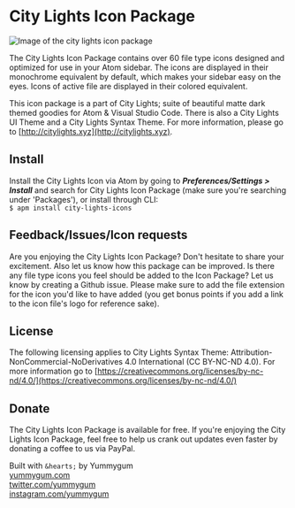 # City Lights Icon Package

![Image of the city lights icon package](http://citylights.xyz/assets/images/atom/city-lights-icon-package.png)

The City Lights Icon Package contains over 60 file type icons designed and optimized for use in your Atom sidebar. The icons are displayed in their monochrome equivalent by default, which makes your sidebar easy on the eyes. Icons of active file are displayed in their colored equivalent.

This icon package is a part of City Lights; suite of beautiful matte dark themed goodies for Atom & Visual Studio Code. There is also a City Lights UI Theme and a City Lights Syntax Theme. For more information, please go to [http://citylights.xyz](http://citylights.xyz).

## Install
Install the City Lights Icon via Atom by going to ***Preferences/Settings > Install*** and search for City Lights Icon Package (make sure you're searching under 'Packages'), or install through CLI: <br/>
`$ apm install city-lights-icons`

## Feedback/Issues/Icon requests
Are you enjoying the City Lights Icon Package? Don't hesitate to share your excitement. Also let us know how this package can be improved. Is there any file type icons you feel should be added to the Icon Package? Let us know by creating a Github issue. Please make sure to add the file extension for the icon you'd like to have added (you get bonus points if you add a link to the icon file's logo for reference sake).

## License
The following licensing applies to City Lights Syntax Theme: Attribution-NonCommercial-NoDerivatives 4.0 International (CC BY-NC-ND 4.0). For more information go to [https://creativecommons.org/licenses/by-nc-nd/4.0/](https://creativecommons.org/licenses/by-nc-nd/4.0/)

## Donate
The City Lights Icon Package is available for free. If you're enjoying the City Lights Icon Package, feel free to help us crank out updates even faster by donating a coffee to us via PayPal.

Built with `&hearts;` by Yummygum <br/>
[yummygum.com](https://yummygum.com) <br/>
[twitter.com/yummygum](https://twitter.com/yummygum) <br/>
[instagram.com/yummygum](https://instagram.com/yummygum) <br/>
